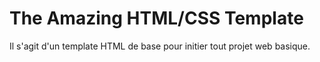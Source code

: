 # The Amazing HTML/CSS Template

Il s'agit d'un template HTML de base pour initier tout projet web basique.
